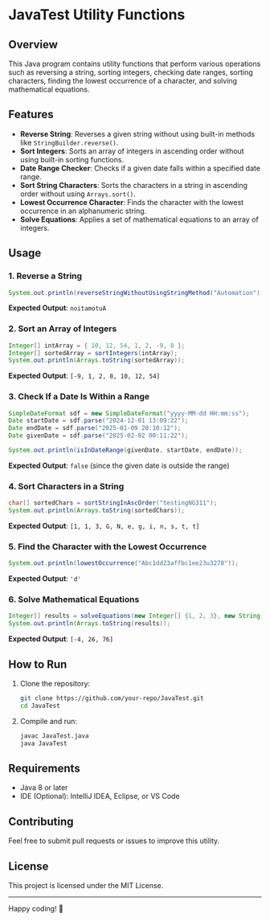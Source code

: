 # JavaTest Utility Functions

## Overview
This Java program contains utility functions that perform various operations such as reversing a string, sorting integers, checking date ranges, sorting characters, finding the lowest occurrence of a character, and solving mathematical equations.

## Features
- **Reverse String**: Reverses a given string without using built-in methods like `StringBuilder.reverse()`.
- **Sort Integers**: Sorts an array of integers in ascending order without using built-in sorting functions.
- **Date Range Checker**: Checks if a given date falls within a specified date range.
- **Sort String Characters**: Sorts the characters in a string in ascending order without using `Arrays.sort()`.
- **Lowest Occurrence Character**: Finds the character with the lowest occurrence in an alphanumeric string.
- **Solve Equations**: Applies a set of mathematical equations to an array of integers.

## Usage

### 1. Reverse a String
```java
System.out.println(reverseStringWithoutUsingStringMethod("Automation"));
```
**Expected Output**: `noitamotuA`

### 2. Sort an Array of Integers
```java
Integer[] intArray = { 10, 12, 54, 1, 2, -9, 8 };
Integer[] sortedArray = sortIntegers(intArray);
System.out.println(Arrays.toString(sortedArray));
```
**Expected Output**: `[-9, 1, 2, 8, 10, 12, 54]`

### 3. Check If a Date Is Within a Range
```java
SimpleDateFormat sdf = new SimpleDateFormat("yyyy-MM-dd HH:mm:ss");
Date startDate = sdf.parse("2024-12-01 13:09:22");
Date endDate = sdf.parse("2025-01-09 20:10:12");
Date givenDate = sdf.parse("2025-02-02 00:11:22");

System.out.println(isInDateRange(givenDate, startDate, endDate));
```
**Expected Output**: `false` (since the given date is outside the range)

### 4. Sort Characters in a String
```java
char[] sortedChars = sortStringInAscOrder("testingNG311");
System.out.println(Arrays.toString(sortedChars));
```
**Expected Output**: `[1, 1, 3, G, N, e, g, i, n, s, t, t]`

### 5. Find the Character with the Lowest Occurrence
```java
System.out.println(lowestOccurrence("Abc1dd23affbc1ee23u3278"));
```
**Expected Output**: `'d'`

### 6. Solve Mathematical Equations
```java
Integer[] results = solveEquations(new Integer[] {1, 2, 3}, new String[] {"x*x", "x*3-5", "x+6-10"});
System.out.println(Arrays.toString(results));
```
**Expected Output**: `[-4, 26, 76]`

## How to Run
1. Clone the repository:
   ```sh
   git clone https://github.com/your-repo/JavaTest.git
   cd JavaTest
   ```
2. Compile and run:
   ```sh
   javac JavaTest.java
   java JavaTest
   ```

## Requirements
- Java 8 or later
- IDE (Optional): IntelliJ IDEA, Eclipse, or VS Code

## Contributing
Feel free to submit pull requests or issues to improve this utility.

## License
This project is licensed under the MIT License.

---

Happy coding! 🚀

